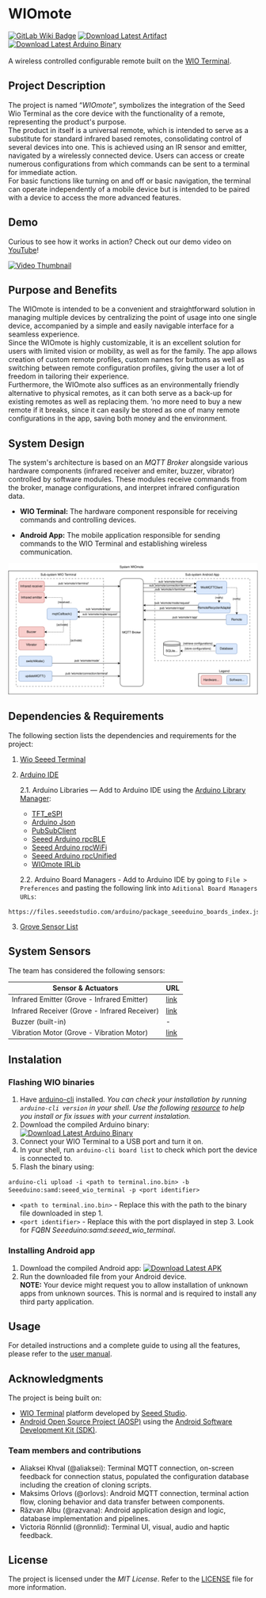 # WIOmote
[![GitLab Wiki Badge](https://img.shields.io/badge/GitLab-Wiki-d94a34.svg?logo=gitlab)](https://git.chalmers.se/courses/dit113/2024/group-9/wiomote.wiki.git) [![Download Latest Artifact](https://img.shields.io/badge/Download-APK-d94a34.svg?logo=android&logoColor=white&color=green)](https://git.chalmers.se/courses/dit113/2024/group-9/wiomote/-/jobs/artifacts/main/raw/app/build/outputs/apk/release/app-release.apk?job=build_android) [![Download Latest Arduino Binary](https://img.shields.io/badge/Download-Binary-d94a34.svg?logo=arduino&logoColor=white&color=blue)](https://git.chalmers.se/courses/dit113/2024/group-9/wiomote/-/jobs/artifacts/main/raw/terminal/build/output/terminal.ino.bin?job=build_arduino)
\
\
A wireless controlled configurable remote built on the [WIO Terminal](https://www.seeedstudio.com/Wio-Terminal-p-4509.html).


## Project Description

The project is named “*WIOmote*”, symbolizes the integration of the Seed Wio Terminal as the core device with the functionality of a remote, representing the product's purpose.
\
The product in itself is a universal remote, which is intended to serve as a substitute for standard infrared based remotes, consolidating control of several devices into one. This is achieved using an IR sensor and emitter, navigated by a wirelessly connected device. Users can access or create numerous configurations from which commands can be sent to a terminal for immediate action.
\
For basic functions like turning on and off or basic navigation, the terminal can operate independently of a mobile device but is intended to be paired with a device to access the more advanced features.

## Demo

Curious to see how it works in action? Check out our demo video on [YouTube](https://youtu.be/9HRPDOEo8KA)!

[![Video Thumbnail](assets/Thumbnail.png)](https://youtu.be/9HRPDOEo8KA)

## Purpose and Benefits

The WIOmote is intended to be a convenient and straightforward solution in managing multiple devices by centralizing the point of usage into one single device, accompanied by a simple and easily navigable interface for a seamless experience.
\
Since the WIOmote is highly customizable, it is an excellent solution for users with limited vision or mobility, as well as for the family. The app allows creation of custom remote profiles, custom names for buttons as well as switching between remote configuration profiles, giving the user a lot of freedom in tailoring their experience.
\
Furthermore, the WIOmote also suffices as an environmentally friendly alternative to physical remotes, as it can both serve as a back-up for existing remotes as well as replacing them. ’no more need to buy a new remote if it breaks, since it can easily be stored as one of many remote configurations in the app, saving both money and the environment.

## System Design

The system's architecture is based on an *MQTT Broker* alongside various hardware components (infrared receiver and emiter, buzzer, vibrator) controlled by software modules. These modules receive commands from the broker, manage configurations, and interpret infrared configuration data.

- **WIO Terminal:** The hardware component responsible for receiving commands and controlling devices.

- **Android App:** The mobile application responsible for sending commands to the WIO Terminal and establishing wireless communication.

![Architecture](assets/Architecture.svg)

## Dependencies & Requirements
The following section lists the dependencies and requirements for the project:

1. [Wio Seeed Terminal](https://www.seeedstudio.com/Wio-Terminal-p-4509.html)
2. [Arduino IDE](https://www.arduino.cc/en/software) 
   
   2.1. Arduino Libraries — Add to Arduino IDE using the [Arduino Library Manager](https://support.arduino.cc/hc/en-us/articles/5145457742236-Add-libraries-to-Arduino-IDE):
   - [TFT_eSPI](https://github.com/Bodmer/TFT_eSPI)
   - [Arduino Json](https://arduinojson.org/)
   - [PubSubClient](https://github.com/knolleary/pubsubclient)
   - [Seeed Arduino rpcBLE](https://github.com/Seeed-Studio/Seeed_Arduino_rpcBLE)
   - [Seeed Arduino rpcWiFi](https://github.com/Seeed-Studio/Seeed_Arduino_rpcWiFi)
   - [Seeed Arduino rpcUnified](https://github.com/Seeed-Studio/Seeed_Arduino_rpcUnified)
   - [WIOmote IRLib](https://git.chalmers.se/courses/dit113/2024/group-9/wiomote_irlib)
   
   2.2. Arduino Board Managers - Add to Arduino IDE by going to `File > Preferences` and pasting the following link into `Aditional Board Managers URLs`:
```shell
https://files.seeedstudio.com/arduino/package_seeeduino_boards_index.json
```
3. [Grove Sensor List](#system-sensors)

## System Sensors

The team has considered the following sensors:

| Sensor & Actuators                           | URL                                                           |
|----------------------------------------------|---------------------------------------------------------------|
| Infrared Emitter (Grove - Infrared Emitter)  | [link](https://wiki.seeedstudio.com/Grove-Infrared_Emitter)   |
| Infrared Receiver (Grove - Infrared Receiver)| [link](https://wiki.seeedstudio.com/Grove-Infrared_Receiver/) |
| Buzzer (built-in)                            | -                                                             |
| Vibration Motor (Grove - Vibration Motor)    | [link](https://wiki.seeedstudio.com/Grove-Vibration_Motor/)   |

## Instalation

### Flashing WIO binaries

1. Have [arduino-cli](https://github.com/arduino/arduino-cli) installed. _You can check your installation by running `arduino-cli version` in your shell._ _Use the following _[_resource_](https://arduino.github.io/arduino-cli/0.35/installation/)_ to help you install or fix issues with your current instalation._
2. Download the compiled Arduino binary: [![Download Latest Arduino Binary](https://img.shields.io/badge/Download-Binary-d94a34.svg?logo=arduino&logoColor=white&color=blue)](https://git.chalmers.se/courses/dit113/2024/group-9/wiomote/-/jobs/artifacts/main/raw/terminal/build/output/terminal.ino.bin?job=build_arduino)
3. Connect your WIO Terminal to a USB port and turn it on.
4. In your shell, run `arduino-cli board list` to check which port the device is connected to.
5. Flash the binary using: 
```shell 
arduino-cli upload -i <path to terminal.ino.bin> -b Seeeduino:samd:seeed_wio_terminal -p <port identifier>
```
   * `<path to terminal.ino.bin>` - Replace this with the path to the binary file downloaded in step 1.
   * `<port identifier>` - Replace this with the port displayed in step 3. Look for _FQBN Seeeduino:samd:seeed_wio_terminal_.

### Installing Android app

1. Download the compiled Android app: [![Download Latest APK](https://img.shields.io/badge/Download-APK-d94a34.svg?logo=android&logoColor=white&color=green)](https://git.chalmers.se/courses/dit113/2024/group-9/wiomote/-/jobs/artifacts/main/raw/app/build/outputs/apk/release/app-release.apk?job=build_android)
2. Run the downloaded file from your Android device. 
\
**NOTE:** Your device might request you to allow installation of unknown apps from unknown sources. This is normal and is required to install any third party application.

## Usage

For detailed instructions and a complete guide to using all the features, please refer to the [user manual](https://git.chalmers.se/courses/dit113/2024/group-9/wiomote/-/wikis/documentation/User%20Manual).


## Acknowledgments

The project is being built on:

- [WIO Terminal](https://www.seeedstudio.com/Wio-Terminal-p-4509.html) platform developed by [Seeed Studio](https://www.seeedstudio.com/).
- [Android Open Source Project (AOSP)](https://source.android.com/) using the [Android Software Development Kit (SDK)](https://developer.android.com/studio).

### Team members and contributions
- Aliaksei Khval (@aliaksei): Terminal MQTT connection, on-screen feedback for connection status, populated the configuration database including the creation of cloning scripts.
- Maksims Orlovs (@orlovs): Android MQTT connection, terminal action flow, cloning behavior and data transfer between components.
- Răzvan Albu (@razvana): Android application design and logic, database implementation and pipelines.
- Victoria Rönnlid (@ronnlid): Terminal UI, visual, audio and haptic feedback.

## License
The project is licensed under the *MIT License*. Refer to the [LICENSE](https://git.chalmers.se/courses/dit113/2024/group-9/wiomote/-/blob/main/LICENSE?ref_type=heads) file for more information.
